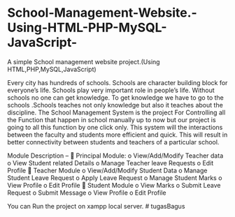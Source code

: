 # School-Management-Website.-Using-HTML-PHP-MySQL-JavaScript-
A simple School management website project.(Using HTML,PHP,MySQL,JavaScript)

Every city has hundreds of schools. Schools are character building block for everyone’s life. Schools play very important role in people’s life. Without schools no one can get knowledge. To get knowledge we have to go to the schools .Schools teaches not only knowledge but also it teaches about the discipline.
The School Management System is the project For Controlling all the Function that happen in school manually up to now but our project is going to all this function by one click only.
This system will the interactions between the faculty and students more efficient and quick. This will result in better connectivity between students and teachers of a particular school.

Module Description –
 Principal Module:
  o View/Add/Modify Teacher data
  o View Student related Details
  o Manage Teacher leave Requests
  o Edit Profile
 Teacher Module
  o View/Add/Modify Student Data
  o Manage Student Leave Request
  o Apply Leave Request
  o Manage Student Marks
  o View Profile
  o Edit Profile
 Student Module
  o View Marks
  o Submit Leave Request
  o Submit Message
  o View Profile
  o Edit Profile


You can Run the project on xampp local server.
#   t u g a s B a g u s  
 
